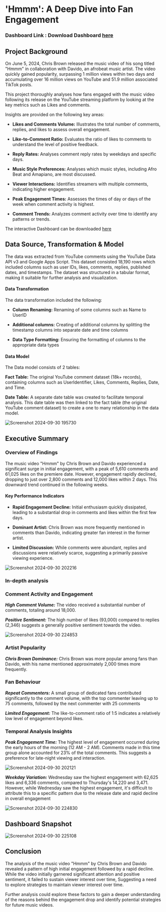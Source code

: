 # 'Hmmm': A Deep Dive into Fan Engagement

### Dashboard Link : Download Dashboard [here](https://github.com/Isioma-Clement/-Hmmm-A-Deep-Dive-into-Fan-Engagement/blob/main/'Hmmm'%20Comment%20Analysis%20Dashboard.pbix)

## Project Background

On June 5, 2024, Chris Brown released the music video of his song titled "Hmmm" in collaboration with Davido, an afrobeat music artist.
The video quickly gained popularity, surpassing 1 million views within two days and accumulating over 16 million views on YouTube and 51.9 million associated TikTok posts.

This project thoroughly analyses how fans engaged with the music video following its release on the YouTube streaming platform by looking at the key metrics such as Likes and comments.

Insights are provided on the following key areas: 

- **Likes and Comments Volume:** Illustrates the total number of comments, replies, and likes to assess overall engagement. 

- **Like-to-Comment Ratio:** Evaluates the ratio of likes to comments to understand the level of positive feedback.

- **Reply Rates:** Analyses comment reply rates by weekdays and specific days.

- **Music Style Preferences:** Analyses which music styles, including Afro Beat and Amapiano, are most discussed.

- **Viewer Interactions:** Identifies streamers with multiple comments, indicating higher engagement.

- **Peak Engagement Times:**  Assesses the times of day or days of the week when comment activity is highest.

- **Comment Trends:** Analyzes comment activity over time to identify any patterns or trends.

The interactive Dashboard can be downloaded [here](https://github.com/Isioma-Clement/-Hmmm-A-Deep-Dive-into-Fan-Engagement/blob/main/'Hmmm'%20Comment%20Analysis%20Dashboard.pbix)



## Data Source, Transformation & Model

The data was extracted from YouTube comments using the YouTube Data API v3 and Google Apps Script. This dataset consisted 18,190 rows which included columns such as user IDs, likes, comments, replies, published dates, and timestamps. 
The dataset was structured in a tabular format, making it suitable for further analysis and visualization.


#### Data Transformation

The data transformation included the following:

- **Column Renaming:** Renaming of some columns such as Name to UserID

- **Additional columns:** Creating of additional columns by splitting the timestamp columns into separate date and time columns

- **Data Type Formatting:** Ensuring the formatting of columns to the appropriate data types





#### Data Model

The Data model consists of 2 tables: 

**Fact Table:** The original YouTube comment dataset (18k+ records), containing columns such as UserIdentifier, Likes, Comments, Replies, Date, and Time.

**Date Table:** A separate date table was created to facilitate temporal analysis. This date table was then linked to the fact table (the original YouTube comment dataset) to create a one to many relationship in the data model.



![Screenshot 2024-09-30 195730](https://github.com/user-attachments/assets/926ba0ce-edaa-4237-8dfd-38d5525debfd)




## Executive Summary

### Overview of Findings

The music video "Hmmm" by Chris Brown and Davido experienced a significant surge in initial engagement, with a peak of 5,610 comments and 61,025 likes on the premiere date. However, engagement rapidly declined, dropping to just over 2,800 comments and 12,000 likes within 2 days. This downward trend continued in the following weeks.


#### Key Performance Indicators

- **Rapid Engagement Decline:** Initial enthusiasm quickly dissipated, leading to a substantial drop in comments and likes within the first few days.

- **Dominant Artist:** Chris Brown was more frequently mentioned in comments than Davido, indicating greater fan interest in the former artist.

- **Limited Discussion:** While comments were abundant, replies and discussions were relatively scarce, suggesting a primarily passive viewing experience.

![Screenshot 2024-09-30 202216](https://github.com/user-attachments/assets/0bbb7cd4-19e1-4e1a-b283-3f7f66ece4a2)


### In-depth analysis 

### Comment Activity and Engagement

***High Comment Volume:*** The video received a substantial number of comments, totaling around 18,000.

***Positive Sentiment:*** The high number of likes (93,000) compared to replies (2,346) suggests a generally positive sentiment towards the video.

![Screenshot 2024-09-30 224853](https://github.com/user-attachments/assets/68639aa3-f96a-4be4-a2ab-2460ffcb9790)

### Artist Popularity

***Chris Brown Dominance:***  Chris Brown was more popular among fans than Davido, with his name mentioned approximately 2,000 times more frequently.


### Fan Behaviour

***Repeat Commenters:*** A small group of dedicated fans contributed significantly to the comment volume, with the top commenter leaving up to 75 comments, followed by the next commenter with 25 comments

***Limited Engagement:*** The like-to-comment ratio of 1:5 indicates a relatively low level of engagement beyond likes.


### Temporal Analysis Insights

***Peak Engagement Time:*** The highest level of engagement occurred during the early hours of the morning (12 AM - 2 AM). Comments made in this time group alone accounted for 23% of the total comments. This suggests a preference for late-night viewing and interaction.

![Screenshot 2024-09-30 202121](https://github.com/user-attachments/assets/f6287ade-6263-442a-acba-355eba4ddfb1)


***Weekday Variation:*** Wednesday saw the highest engagement with 62,625 likes and 6,336 comments, compared to Thursday's 14,220 and 3,471. However, while Wednesday saw the highest engagement, it's difficult to attribute this to a specific pattern due to the release date and rapid decline in overall engagement

![Screenshot 2024-09-30 224830](https://github.com/user-attachments/assets/f949a7a9-608b-4082-af63-62309acc1737)

## Dashboard Snapshot

![Screenshot 2024-09-30 225108](https://github.com/user-attachments/assets/b2b1810f-ea21-4dba-b3b3-4c35eb351408)



## Conclusion
The analysis of the music video "Hmmm" by Chris Brown and Davido revealed a pattern of high initial engagement followed by a rapid decline. While the video initially garnered significant attention and positive sentiment, it failed to sustain viewer interest over time, Suggesting a need to explore strategies to maintain viewer interest over time.

Further analysis could explore these factors to gain a deeper understanding of the reasons behind the engagement drop and identify potential strategies for future music videos.
